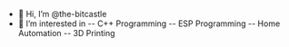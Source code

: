 - 👋 Hi, I’m @the-bitcastle
- 👀 I’m interested in 
-- C++ Programming
-- ESP Programming
-- Home Automation
-- 3D Printing


<!---
the-bitcastle/the-bitcastle is a ✨ special ✨ repository because its `README.md` (this file) appears on your GitHub profile.
You can click the Preview link to take a look at your changes.
--->
